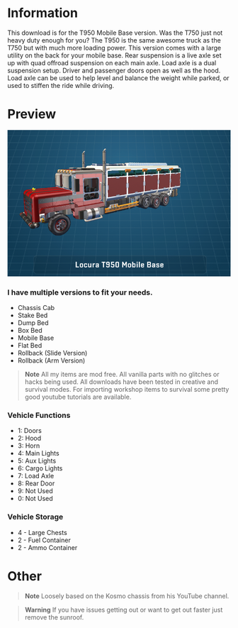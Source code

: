 # Information
This download is for the T950 Mobile Base version. Was the T750 just not heavy duty enough for you? The T950 is the same awesome truck as the T750 but with much more loading power. This version comes with a large utility on the back for your mobile base. Rear suspension is a live axle set up with quad offroad suspension on each main axle. Load axle is a dual suspension setup. Driver and passenger doors open as well as the hood. Load axle can be used to help level and balance the weight while parked, or used to stiffen the ride while driving.

# Preview
![Image of Screen](image.png?raw=true)

### I have multiple versions to fit your needs. 
- Chassis Cab
- Stake Bed
- Dump Bed
- Box Bed
- Mobile Base
- Flat Bed
- Rollback (Slide Version)
- Rollback (Arm Version)
 
 
> **Note**
> All my items are mod free. All vanilla parts with no glitches or hacks being used. All downloads have been tested in creative and survival modes. For importing workshop items to survival some pretty good youtube tutorials are available.

### Vehicle Functions
- 1: Doors
- 2: Hood
- 3: Horn
- 4: Main Lights
- 5: Aux Lights
- 6: Cargo Lights
- 7: Load Axle
- 8: Rear Door
- 9: Not Used
- 0: Not Used
  
### Vehicle Storage
- 4 - Large Chests
- 2 - Fuel Container
- 2 - Ammo Container

# Other
> **Note**
> Loosely based on the Kosmo chassis from his YouTube channel.

> **Warning**
> If you have issues getting out or want to get out faster just remove the sunroof.
